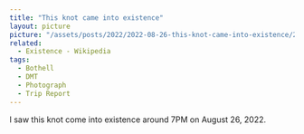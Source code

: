 ```yaml
---
title: "This knot came into existence"
layout: picture
picture: "/assets/posts/2022/2022-08-26-this-knot-came-into-existence/20220827_022056215_iOS.jpg"
related:
  - Existence - Wikipedia
tags:
  - Bothell
  - DMT
  - Photograph  
  - Trip Report
---
```

I saw this knot come into existence around 7PM on August 26, 2022. 